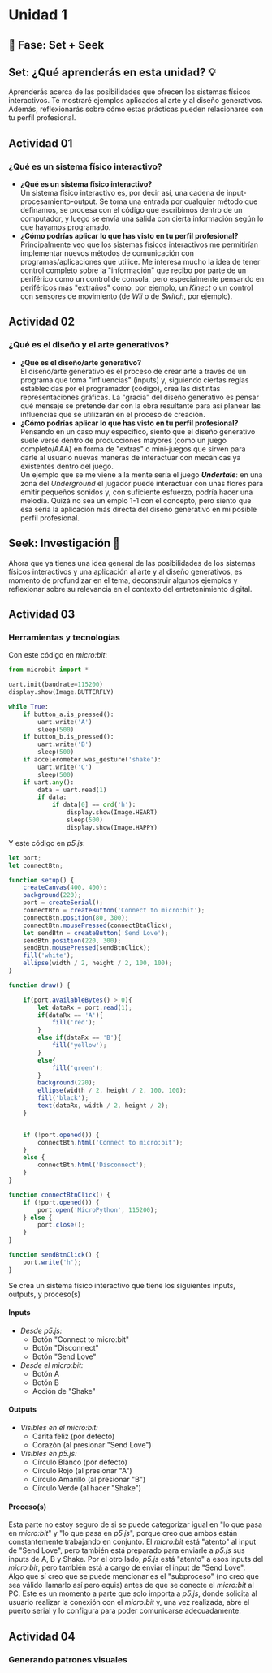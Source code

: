 # Unidad 1

## 🔎 Fase: Set + Seek

## Set: ¿Qué aprenderás en esta unidad? 💡
Aprenderás acerca de las posibilidades que ofrecen los sistemas físicos interactivos. Te mostraré ejemplos aplicados al arte y al diseño generativos. Además, reflexionarás sobre cómo estas prácticas pueden relacionarse con tu perfil profesional.

## Actividad 01
### ¿Qué es un sistema físico interactivo?
* **¿Qué es un sistema físico interactivo?**  
  Un sistema físico interactivo es, por decir así, una cadena de input-procesamiento-output. Se toma una entrada por cualquier método que definamos, se procesa con el código que escribimos dentro de un computador, y luego se envía una salida con cierta información según lo que hayamos programado.
* **¿Cómo podrías aplicar lo que has visto en tu perfil profesional?**  
  Principalmente veo que los sistemas físicos interactivos me permitirían implementar nuevos métodos de comunicación con programas/aplicaciones que utilice. Me interesa mucho la idea de tener control completo sobre la "información" que recibo por parte de un periférico como un control de consola, pero especialmente pensando en periféricos más "extraños" como, por ejemplo, un *Kinect* o un control con sensores de movimiento (de *Wii* o de *Switch*, por ejemplo).

## Actividad 02
### ¿Qué es el diseño y el arte generativos?
* **¿Qué es el diseño/arte generativo?**  
  El diseño/arte generativo es el proceso de crear arte a través de un programa que toma "influencias" (inputs) y, siguiendo ciertas reglas establecidas por el programador (código), crea las distintas representaciones gráficas. La "gracia" del diseño generativo es pensar qué mensaje se pretende dar con la obra resultante para así planear las influencias que se utilizarán en el proceso de creación.
* **¿Cómo podrías aplicar lo que has visto en tu perfil profesional?**  
  Pensando en un caso muy específico, siento que el diseño generativo suele verse dentro de producciones mayores (como un juego completo/AAA) en forma de "extras" o mini-juegos que sirven para darle al usuario nuevas maneras de interactuar con mecánicas ya existentes dentro del juego.  
Un ejemplo que se me viene a la mente sería el juego ***Undertale***: en una zona del *Underground* el jugador puede interactuar con unas flores para emitir pequeños sonidos y, con suficiente esfuerzo, podría hacer una melodía. Quizá no sea un emplo 1-1 con el concepto, pero siento que esa sería la aplicación más directa del diseño generativo en mi posible perfil profesional.

## Seek: Investigación 🔎
Ahora que ya tienes una idea general de las posibilidades de los sistemas físicos interactivos y una aplicación al arte y al diseño generativos, es momento de profundizar en el tema, deconstruir algunos ejemplos y reflexionar sobre su relevancia en el contexto del entretenimiento digital.

## Actividad 03
### Herramientas y tecnologías
Con este código en *micro:bit*:
```python
from microbit import *

uart.init(baudrate=115200)
display.show(Image.BUTTERFLY)

while True:
    if button_a.is_pressed():
        uart.write('A')
        sleep(500)
    if button_b.is_pressed():
        uart.write('B')
        sleep(500)
    if accelerometer.was_gesture('shake'):
        uart.write('C')
        sleep(500)
    if uart.any():
        data = uart.read(1)
        if data:
            if data[0] == ord('h'):
                display.show(Image.HEART)
                sleep(500)
                display.show(Image.HAPPY)
```

Y este código en *p5.js*:
```javascript
let port;
let connectBtn;

function setup() {
    createCanvas(400, 400);
    background(220);
    port = createSerial();
    connectBtn = createButton('Connect to micro:bit');
    connectBtn.position(80, 300);
    connectBtn.mousePressed(connectBtnClick);
    let sendBtn = createButton('Send Love');
    sendBtn.position(220, 300);
    sendBtn.mousePressed(sendBtnClick);
    fill('white');
    ellipse(width / 2, height / 2, 100, 100);
}

function draw() {

    if(port.availableBytes() > 0){
        let dataRx = port.read(1);
        if(dataRx == 'A'){
            fill('red');
        }
        else if(dataRx == 'B'){
            fill('yellow');
        }
        else{
            fill('green');
        }
        background(220);
        ellipse(width / 2, height / 2, 100, 100);
        fill('black');
        text(dataRx, width / 2, height / 2);
    }


    if (!port.opened()) {
        connectBtn.html('Connect to micro:bit');
    }
    else {
        connectBtn.html('Disconnect');
    }
}

function connectBtnClick() {
    if (!port.opened()) {
        port.open('MicroPython', 115200);
    } else {
        port.close();
    }
}

function sendBtnClick() {
    port.write('h');
}
```
Se crea un sistema físico interactivo que tiene los siguientes inputs, outputs, y proceso(s)

#### Inputs
* *Desde p5.js:*
  * Botón "Connect to micro:bit"
  * Botón "Disconnect"
  * Botón "Send Love"
* *Desde el micro:bit:*
  * Botón A
  * Botón B
  * Acción de "Shake"
#### Outputs
* *Visibles en el micro:bit:*
  * Carita feliz (por defecto)
  * Corazón (al presionar "Send Love")
* *Visibles en p5.js:*
  * Círculo Blanco (por defecto)
  * Círculo Rojo (al presionar "A")
  * Círculo Amarillo (al presionar "B")
  * Círculo Verde (al hacer "Shake")
#### Proceso(s)
Esta parte no estoy seguro de si se puede categorizar igual en "lo que pasa en *micro:bit*" y "lo que pasa en *p5.js*", porque creo que ambos están constantemente trabajando en conjunto. El *micro:bit* está "atento" al input de "Send Love", pero también está preparado para enviarle a *p5.js* sus inputs de A, B y Shake. Por el otro lado, *p5.js* está "atento" a esos inputs del *micro:bit*, pero también está a cargo de enviar el input de "Send Love".  
Algo que sí creo que se puede mencionar es el "subproceso" (no creo que sea válido llamarlo así pero equis) antes de que se conecte el *micro:bit* al PC. Este es un momento a parte que solo importa a *p5.js*, donde solicita al usuario realizar la conexión con el *micro:bit* y, una vez realizada, abre el puerto serial y lo configura para poder comunicarse adecuadamente.

## Actividad 04
### Generando patrones visuales

